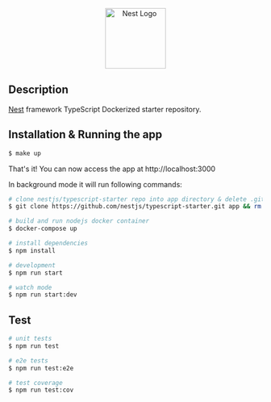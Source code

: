 <p align="center">
  <a href="http://nestjs.com/" target="blank"><img src="https://nestjs.com/img/logo-small.svg" width="120" alt="Nest Logo" /></a>
</p>

[circleci-image]: https://img.shields.io/circleci/build/github/nestjs/nest/master?token=abc123def456
[circleci-url]: https://circleci.com/gh/nestjs/nest
  

## Description

[Nest](https://github.com/nestjs/nest) framework TypeScript Dockerized starter repository.

## Installation & Running the app

```bash
$ make up
```

That's it! You can now access the app at http://localhost:3000

In background mode it will run following commands:

```bash
# clone nestjs/typescript-starter repo into app directory & delete .git
$ git clone https://github.com/nestjs/typescript-starter.git app && rm -rf app/.git

# build and run nodejs docker container
$ docker-compose up

# install dependencies
$ npm install

# development
$ npm run start

# watch mode
$ npm run start:dev
```

## Test

```bash
# unit tests
$ npm run test

# e2e tests
$ npm run test:e2e

# test coverage
$ npm run test:cov
```
